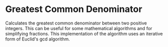 # Greatest Common Denominator

Calculates the greatest common denominator between two positive integers. This can be useful for some mathematical algorithms and for simplifying fractions. This implementation of the algorithm uses an iterative form of Euclid's gcd algorithm.